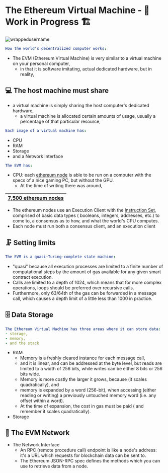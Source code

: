 # The Ethereum Virtual Machine - 🚧 Work in Progress 🏗

<p align="left"> <img src="https://komarev.com/ghpvc/?username=TheEthereumVirtualMachine&label=Repository%20views&color=0e75b6&style=flat" alt="wrappedusername" /> </p>

```yml
How the world's decentralized computer works:
```

- The EVM (Ethereum Virtual Machine) is very similar to a virtual machine on your personal computer,
  - in that it is software imitating, actual dedicated hardware, but in reality,
  
## 💻 The host machine must share  
  - a virtual machine is simply sharing the host computer's dedicated hardware,
    - a virtual machine is allocated certain amounts of usage, usually a percentage of that particular resource,
    
```yml
Each image of a virtual machine has:
```

- CPU
- RAM
- Storage
- and a Network Interface

```yml
The EVM has:
```

- CPU: each [ethereum node](https://etherscan.io/nodetracker) is able to be run on a computer with the specs of a nice gaming PC, but without the GPU.
  - At the time of writing there was around,
  
| [7,500 ethereum nodes](https://etherscan.io/nodetracker) | 
| :---: | 
  
  - The ethereum nodes use an Execution Client with the [Instruction Set](https://docs.soliditylang.org/en/latest/yul.html#opcodes), comprised of basic data types ( booleans, integers, addresses, etc.) to come to, a consensus as to how, and what the world's CPU computes.
  - Each node must run both a consensus client, and an execution client

## 🗜 Setting limits

```yml
The EVM is a quasi–Turing-complete state machine: 
```

- "quasi" because all execution processes are limited to a finite number of computational steps by the amount of gas available for any given smart contract execution.
- Calls are limited to a depth of 1024, which means that for more complex operations, loops should be preferred over recursive calls. 
- Furthermore, only 63/64th of the gas can be forwarded in a message call, which causes a depth limit of a little less than 1000 in practice.

## 🗄 Data Storage
  
```yml
The Ethereum Virtual Machine has three areas where it can store data: 
- storage, 
- memory, 
- and the stack
```

- RAM 
  - Memory is a freshly cleared instance for each message call,
  - and it is linear, and can be addressed at the byte level, but reads are limited to a width of 256 bits, while writes can be either 8 bits or 256 bits wide.
  - Memory is more costly the larger it grows, because (it scales quadratically), and
  - memory is expanded by a word (256-bit), when accessing (either reading or writing) a previously untouched memory word (i.e. any offset within a word).
  - At the time of expansion, the cost in gas must be paid ( and remember it scales quadratically).
- Storage

## 📡 The EVM Network 

- The Network Interface
  - An RPC (remote procedure call) endpoint is like a node's address: it's a URL which requests for blockchain data can be sent to. 
  - The Ethereum JSON-RPC spec defines the methods which you can use to retrieve data from a node.

